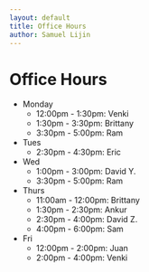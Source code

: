```yaml
---
layout: default
title: Office Hours
author: Samuel Lijin
---
```


# Office Hours

* Monday
  * 12:00pm - 1:30pm: Venki
  * 1:30pm - 3:30pm: Brittany
  * 3:30pm - 5:00pm: Ram
* Tues
  * 2:30pm - 4:30pm: Eric
* Wed
  * 1:00pm - 3:00pm: David Y.
  * 3:30pm - 5:00pm: Ram
* Thurs
  * 11:00am - 12:00pm: Brittany
  * 1:30pm - 2:30pm: Ankur
  * 2:30pm - 4:00pm: David Z.
  * 4:00pm - 6:00pm: Sam
* Fri
  * 12:00pm - 2:00pm: Juan
  * 2:00pm - 4:00pm: Venki
